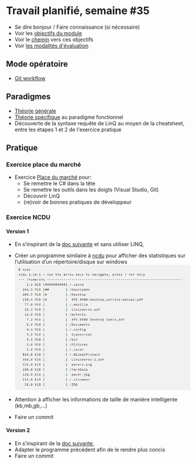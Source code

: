 # Travail planifié, semaine #35

- Se dire bonjour / Faire connaissance (si nécessaire)
- Voir les [objectifs du module](https://www.modulbaukasten.ch/module/323/1/fr-FR?title=Programmer-de-mani%C3%A8re-fonctionnelle)
- Voir le [chemin](https://roadmap.sh/r/embed?id=66b88565b64402e0526d8ebc) vers ces objectifs
- Voir [les modalités d'évaluation](../evaluation/DEP.md)

## Mode opératoire
- [Git workflow](../USEME.md)

## Paradigmes
- [Théorie générale](../supports/source/01-paradigmes.md)
- [Théorie spécifique](../supports/source/02a-fonctions-sup.md) au paradigme fonctionnel
- Découverte de la syntaxe requête de LinQ au moyen de la cheatsheet, entre les étapes 1 et 2 de l'exercice pratique
  
## Pratique

### Exercice place du marché
- Exercice [Place du marché](../exos/marché/enoncé.md) pour:
  - Se remettre le C# dans la tête
  - Se remettre les outils dans les doigts (Visual Studio, Git)
  - Découvrir LinQ
  - (re)voir de bonnes pratiques de développeur


### Exercice NCDU

#### Version 1
  - En s’inspirant de la [doc suivante](https://www.geeksforgeeks.org/c-sharp/c-sharp-program-to-estimate-the-size-of-folder/) et sans utiliser LINQ,
  
  - Créer un programme similaire à [ncdu](https://dev.yorhel.nl/ncdu) pour afficher des statistiques sur l’utilisation d’un répertoire/disque sur windows
  ![Alt text](01-ncdu.png)
  - Attention à afficher les informations de taille de manière intelligente (kb,mb,gb,...)
  - Faire un commit

#### Version 2
  - En s’inspirant de la [doc suivante](https://learn.microsoft.com/en-us/dotnet/csharp/linq/how-to-query-files-and-directories),
  - Adapter le programme précédent afin de le rendre plus concis
  - Faire un commit
